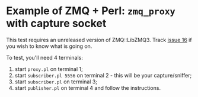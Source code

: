 # Example of ZMQ + Perl: `zmq_proxy` with capture socket #

This test requires an unreleased version of ZMQ::LibZMQ3. Track
[issue 16][] if you wish to know what is going on.

To test, you'll need 4 terminals:

  1. start `proxy.pl` on terminal 1;
  2. start `subscriber.pl 5556` on terminal 2 - this will be your
     capture/sniffer;
  3. start `subscriber.pl` on terminal 3;
  4. start `publisher.pl` on terminal 4 and follow the instructions.


[issue 16]: https://github.com/lestrrat/p5-ZMQ/issues/16
